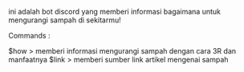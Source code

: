 ini adalah bot discord yang memberi informasi bagaimana untuk mengurangi sampah di sekitarmu!

Commands : 

  $how > memberi informasi mengurangi sampah dengan cara 3R dan manfaatnya
  $link > memberi sumber link artikel mengenai sampah
